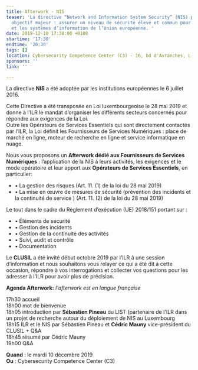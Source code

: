 ```yaml
---
title: Afterwork - NIS
teaser: 'La directive “Network and Information System Security” (NIS) poursuit un
  objectif majeur : assurer un niveau de sécurité élevé et commun pour les réseaux
  et les systèmes d’information de l’Union européenne. '
date: 2019-12-10 17:30:00 +0100
startime: '17:30'
endtime: '20:30'
tags: []
location: Cybersecurity Competence Center (C3) - 16, bd d'Avranches, L-1160 Luxembourg
sponsors: ''
link: ''

---
```

La directive **NIS** a été adoptée par les institutions européennes le 6 juillet 2016.

Cette Directive a été transposée en Loi luxembourgeoise le 28 mai 2019 et donne à l’ILR le mandat d’organiser les différents secteurs concernés pour répondre aux exigences de la Loi.  
Outre les Opérateurs de Services Essentiels qui sont directement contactés par l’ILR, la Loi définit les Fournisseurs de Services Numériques : place de marché en ligne, moteur de recherche en ligne et service informatique en nuage.

Nous vous proposons un **Afterwork dédié aux Fournisseurs de Services Numériques** : l’application de la NIS à leurs activités, les exigences et le mode opératoire et leur apport aux **Opérateurs de Services Essentiels**, en particulier:

* • La gestion des risques (Art. 11. (1) de la loi du 28 mai 2019)
* • La mise en œuvre de mesures de sécurité (prévention des incidents et la continuité de service ) (Art. 11. (2) de la loi du 28 mai 2019)

Le tout dans le cadre du Règlement d’exécution (UE) 2018/151 portant sur :

* • Éléments de sécurité
* • Gestion des incidents
* • Gestion de la continuité des activités
* • Suivi, audit et contrôle
* • Documentation

Le **CLUSIL** a été invité début octobre 2019 par l’ILR à une session d’information et nous souhaitons vous relayer ce qui a été dit à cette occasion, répondre à vos interrogations et collecter vos questions pour les adresser à l’ILR pour avoir plus de précision. 

**Agenda Afterwork:** _l'afterwork est en langue française_

17h30 accueil  
18h00 mot de bienvenue  
18h05 introduction par **Sébastien Pineau** du LIST (partenaire de l'ILR dans un projet de recherche autour du déploiement de NIS au Luxembourg  
18h15 ILR et le NIS par Sébastien Pineau et **Cédric Mauny** vice-président du CLUSIL + Q&A  
18h45 résumé par Cédric Mauny  
19h00 Q&A

**Quand** : le mardi 10 décembre 2019  
**Ou** : Cybersecurity Competence Center (C3)
